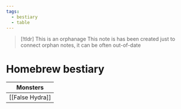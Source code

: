 ```yaml
---
tags:
  - bestiary
  - table
---
```

> [!tldr] This is an orphanage
> This note is has been created just to connect orphan notes, it can be often out-of-date
# Homebrew bestiary

| Monsters |
| -------- |
| [[False Hydra]]         |